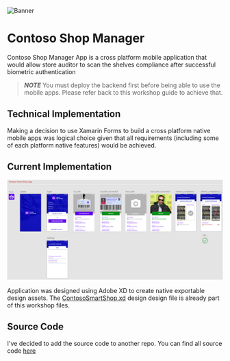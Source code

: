 ![Banner](Assets/Banner.png)

# Contoso Shop Manager

Contoso Shop Manager App is a cross platform mobile application that would allow store auditor to scan the shelves compliance after successful biometric authentication

>***NOTE*** You must deploy the backend first before being able to use the mobile apps. Please refer back to this workshop guide to achieve that.

## Technical Implementation

Making a decision to use Xamarin Forms to build a cross platform native mobile apps was logical choice given that all requirements (including some of each platform native features) would be achieved.

## Current Implementation

![App](Assets/wireframes.png)

Application was designed using Adobe XD to create native exportable design assets. The [ContosoSmartShop.xd](../../ContosoSmartShop.xd) design design file is already part of this workshop files.

## Source Code

I've decided to add the source code to another repo. You can find all source code [here](https://github.com/mohamedsaif/ContosoShopManager.App)